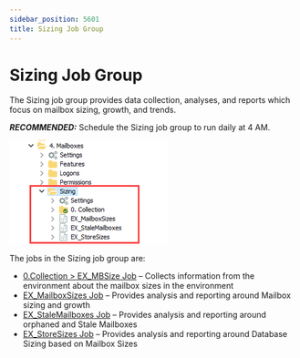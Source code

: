```yaml
---
sidebar_position: 5601
title: Sizing Job Group
---
```


# Sizing Job Group

The Sizing job group provides data collection, analyses, and reports which focus on mailbox sizing, growth, and trends.

***RECOMMENDED:*** Schedule the Sizing job group to run daily at 4 AM.

![Sizing Job Group in the Jobs Tree](../../../../../../../../static/images/AccessAnalyzer_12.0/Content/Resources/Images/EnterpriseAuditor/Solutions/Exchange/Mailboxes/Sizing/JobsTree.png "Sizing Job Group in the Jobs Tree")

The jobs in the Sizing job group are:

* [0.Collection > EX\_MBSize Job](EX_MBSize "0.Collection > EX_MBSize Job") – Collects information from the environment about the mailbox sizes in the environment
* [EX\_MailboxSizes Job](EX_MailboxSizes "EX_MailboxSizes Job") – Provides analysis and reporting around Mailbox sizing and growth
* [EX\_StaleMailboxes Job](EX_StaleMailboxes "EX_StaleMailboxes Job") – Provides analysis and reporting around orphaned and Stale Mailboxes
* [EX\_StoreSizes Job](EX_StoreSizes "EX_StoreSizes Job") – Provides analysis and reporting around Database Sizing based on Mailbox Sizes